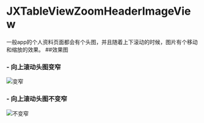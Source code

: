 # JXTableViewZoomHeaderImageView
一般app的个人资料页面都会有个头图，并且随着上下滚动的时候，图片有个移动和缩放的效果。
##效果图
### - 向上滚动头图变窄<br>
![变窄](https://github.com/pujiaxin33/JXTableViewZoomHeaderImageView/raw/master/zoomHeaderImageView.gif)
### - 向上滚动头图不变窄<br>
![不变窄](https://github.com/pujiaxin33/JXTableViewZoomHeaderImageView/raw/master/zoomHeaderImageViewNoNarrow.gif)
